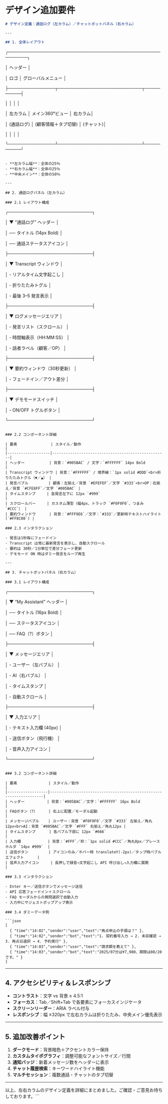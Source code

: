 # デザイン追加要件

```markdown
# デザイン定義：通話ログ（左カラム）／チャットボットパネル（右カラム）

---

## 1. 全体レイアウト

```

┌────────────────────────────────────────────────────────┐

│                          ヘッダー                     │

│  ロゴ │ グローバルメニュー                            │

├───────────────┬───────────────────────────┬──────────┤

│               │                           │          │

│  左カラム     │       メイン360°ビュー     │  右カラム│

│ (通話ログ)    │   (顧客情報＋タブ切替)     │ (チャット)│

│               │                           │          │

└───────────────┴───────────────────────────┴──────────┘

```

- **左カラム幅**：全体の25％
- **右カラム幅**：全体の25％
- **中央メイン**：全体の50％

---

## 2. 通話ログパネル（左カラム）

### 2.1 レイアウト構成

```

┌───────────────────────────┐

│ ▼ “通話ログ” ヘッダー       │

│  ── タイトル (14px Bold)     │

│  ── 通話ステータスアイコン   │

├───────────────────────────┤

│ ▼ Transcript ウィンドウ     │

│  - リアルタイム文字起こし    │

│  - 折りたたみトグル         │

│  - 最後 3–5 発言表示        │

├───────────────────────────┤

│ ▼ ログメッセージエリア      │

│  - 発言リスト（スクロール）  │

│  - 時間軸表示（HH:MM:SS）    │

│  - 話者ラベル（顧客／OP）    │

├───────────────────────────┤

│ ▼ 要約ウィンドウ（30秒更新） │

│  - フェードイン／アウト差分  │

├───────────────────────────┤

│ ▼ デモモードスイッチ        │

│  - ON/OFF トグルボタン      │

└───────────────────────────┘

```

### 2.2 コンポーネント詳細

| 要素               | スタイル／動作                                        |
|-------------------|---------------------------------------------------|
| ヘッダー           | 背景：`#005BAC` / 文字：`#FFFFFF` 14px Bold       |
| Transcript ウィンドウ | 背景：`#FFFFFF` / 境界線：`1px solid #DDD`<br>折りたたみトグル（▼／▲） |
| 発言バブル         | 顧客：左揃え／背景 `#EFEFEF`／文字 `#333`<br>OP：右揃え／背景 `#CFE8FF`／文字 `#005BAC` |
| タイムスタンプ     | 各発言左下に 12px `#999`                           |
| スクロールバー     | カスタム薄型（幅4px、トラック `#F0F0F0`、つまみ `#CCC`） |
| 要約ウィンドウ      | 背景：`#FFF9E6`／文字：`#333`／更新時テキストハイライト (`#FF8C00`) |

### 2.3 インタラクション

- 発言は1秒毎にフェードイン
- Transcript は常に最新発言を表示し、自動スクロール
- 要約は 30秒／1分単位で差分フェード更新
- デモモード ON 時はダミー発言をループ再生

---

## 3. チャットボットパネル（右カラム）

### 3.1 レイアウト構成

```

┌───────────────────────────┐

│ ▼ “My Assistant” ヘッダー │

│  ── タイトル (16px Bold)   │

│  ── ステータスアイコン     │

│  ── FAQ（?）ボタン         │

├───────────────────────────┤

│ ▼ メッセージエリア        │

│  - ユーザー（左バブル）    │

│  - AI（右バブル）         │

│  - タイムスタンプ         │

│  - 自動スクロール         │

├───────────────────────────┤

│ ▼ 入力エリア              │

│  - テキスト入力欄 (40px)  │

│  - 送信ボタン（飛行機）   │

│  - 音声入力アイコン       │

└───────────────────────────┘

```

### 3.2 コンポーネント詳細

| 要素              | スタイル／動作                                                      |
|------------------|-------------------------------------------------------------------|
| ヘッダー          | 背景：`#005BAC`／文字：`#FFFFFF` 16px Bold                         |
| FAQボタン（?）     | 右上に配置／モーダル起動                                             |
| メッセージバブル    | ユーザー：背景 `#F0F0F0`／文字 `#333` 左揃え／角丸12px<br>AI：背景 `#005BAC`／文字 `#FFF` 右揃え／角丸12px |
| タイムスタンプ      | 各バブル下部に 12px `#666`                                           |
| 入力欄            | 背景：`#FFF`／枠：`1px solid #CCC`／角丸8px／プレースホルダ `14px #999`  |
| 送信ボタン         | アイコンのみ／ホバー時 translateY(-2px)／タップ時バブルエフェクト      |
| 音声入力アイコン     | 長押しで録音→文字起こし API 呼び出し→入力欄に展開                      |

### 3.3 インタラクション

- Enter キー／送信ボタンでメッセージ送信
- API 応答フェードイン＋スクロール
- FAQ モーダルからの質問選択で自動入力
- 入力中にサジェストポップアップ表示

### 3.4 ダミーデータ例

```json
[
  { "time":"14:02","sender":"user","text":"再点申込の手順は？" },
  { "time":"14:02","sender":"bot","text":"1. 契約番号入力 → 2. 未収確認 → 3. 再点日選択 → 4. 予約実行" },
  { "time":"14:03","sender":"user","text":"請求額を教えて" },
  { "time":"14:03","sender":"bot","text":"2025/07分は¥7,980、期限は08/20です。" }
]

```

---

## 4. アクセシビリティ＆レスポンシブ

- **コントラスト**：文字 vs 背景 ≥ 4.5:1
- **フォーカス**：Tab／Shift+Tab で各要素にフォーカスインジケータ
- **スクリーンリーダー**：ARIA ラベル付与
- **レスポンシブ**：幅 ≥320px で左右カラムは折りたたみ、中央メイン優先表示

---

## 5. 追加改善ポイント

1. **ダークモード**：背景暗色＋アクセントカラー保持
2. **カスタムタイポグラフィ**：調整可能なフォントサイズ／行間
3. **通知バッジ**：新着メッセージ数をヘッダーに表示
4. **チャット履歴検索**：キーワードハイライト機能
5. **マルチセッション**：複数通話・チャットのタブ切替

---

以上、左右カラムのデザイン定義を詳細にまとめました。ご確認・ご意見お待ちしております。```